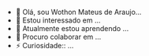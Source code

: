 - 👋 Olá, sou Wothon Mateus de Araujo...
- 👀 Estou interessado em ...
- 🌱 Atualmente estou aprendendo ...
- 💞️ Procuro colaborar em  ...
- ⚡ Curiosidade:: ...

<!---
Wothon Mateus/Wothon Mateus de Araújo isa special repoiitory because it README.md  (th isfile )apears on your GitHub  profile.
You can clicking the preview link totake  
a look at your chang
--->
